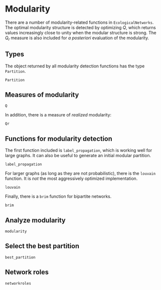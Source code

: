 # Modularity

There are a number of modularity-related functions in `EcologicalNetworks`. The
optimal modularity structure is detected by optimizing $Q$, which returns values
increasingly close to unity when the modular structure is strong. The $Q_r$
measure is also included for *a posteriori* evaluation of the modularity.

## Types

The object returned by all modularity detection functions has the type
`Partition`.

~~~@docs
Partition
~~~

## Measures of modularity

~~~@docs
Q
~~~

In addition, there is a measure of *realized* modularity:

~~~@docs
Qr
~~~

## Functions for modularity detection

The first function included is `label_propagation`, which is working well for
large graphs. It can also be useful to generate an initial modular partition.

~~~@docs
label_propagation
~~~

For larger graphs (as long as they are not probabilistic), there is the
`louvain` function. It is *not* the most aggressively optimized implementation.

~~~@docs
louvain
~~~

Finally, there is a `brim` function for bipartite networks.

~~~@docs
brim
~~~

## Analyze modularity

~~~@docs
modularity
~~~

## Select the best partition

~~~@docs
best_partition
~~~

## Network roles

~~~@docs
networkroles
~~~
